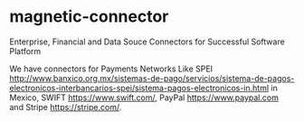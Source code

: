 # magnetic-connector
Enterprise, Financial and Data Souce Connectors for Successful Software Platform

We have connectors for Payments Networks Like SPEI http://www.banxico.org.mx/sistemas-de-pago/servicios/sistema-de-pagos-electronicos-interbancarios-spei/sistema-pagos-electronicos-in.html in Mexico, SWIFT https://www.swift.com/, PayPal https://www.paypal.com and Stripe https://stripe.com/.
